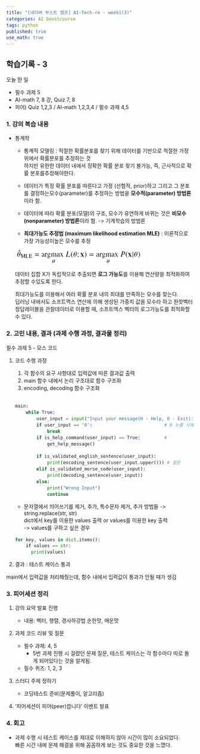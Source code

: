 ```yaml
---
title: "[네이버 부스트 캠프] AI-Tech-re - week1(3)"
categories: AI boostcourse
tags: python
published: true
use_math: true
---
```


## 학습기록 - 3

오늘 한 일

- 필수 과제 5
- AI-math 7, 8 강, Quiz 7, 8
- 피어) Quiz 1,2,3 / AI-math 1,2,3,4 / 필수 과제 4,5

### 1. 강의 복습 내용
  
- 통계학  
  - 통계적 모델링 : 적절한 확률분포를 찾기 위해 데이터를 기반으로 적절한 가정 위에서 확률분포를 추정하는 것  
  하지만 유한한 데이터 내에서 정확한 확률 분포 찾기 불가능, 즉, 근사적으로 확률 분포를추정해야한다.  

  - 데이터가 특정 확률 분포를 따른다고 가정 (선험적, prior)하고 그리고 그 분포를 결정하는모수(parameter)를 추정하는 방법을 **모수적(parameter) 방법론**이라 함.

  - 데이터에 따라 확률 분포(모델)의 구조, 모수가 유연하게 바뀌는 것은 **비모수(nonparameter) 방법론**이라 함. -> 기계학습의 방법론

  - **최대가능도 추정법 (maximum likelihood estimation MLE)** : 이론적으로 가장 가능성이높은 모수를 추정  
  
  ![s1](/assets/images/AI-Images/img3.png)
  
  데이터 집합 X가 독립적으로 추출되면 **로그 가능도**를 이용해 연산량을 최적화하여 추정할 수있도록 한다.  

  최대가능도를 이용해서 여러 확률 분포 내의 최대를 만족하는 모수를 찾는다.  
  딥러닝 내에서도 소프트맥스 연산에 의해 생성된 가중치 값을 모수라 하고 원핫벡터 정답레이블을 관찰데이터로 이용할 때, 소프트맥스 벡터의 로그가능도를 최적화할 수 있다.

### 2. 고민 내용, 결과 (과제 수행 과정, 결과물 정리)

필수 과제 5 - 모스 코드

1. 코드 수행 과정

    1. 각 함수의 요구 사항대로 입력값에 따른 결과값 출력
    2. main 함수 내에서 논리 구조대로 함수 구조화
    3. encoding, decoding 함수 구조화

    ```python

    main:
        while True:
            user_input = input("Input your message(H - Help, 0 - Exit): ")
            if user_input == '0':                           # 0 누를 시에 종료
                break
            if is_help_command(user_input) == True:         #
                get_help_message()

            if is_validated_english_sentence(user_input):
                print(encoding_sentence(user_input.upper())) # 질문
            elif is_validated_morse_code(user_input):
                print(decoding_sentence(user_input))
            else:
                print("Wrong Input")
                continue

    ```

    - 문자열에서 띄어쓰기를 제거, 추가, 특수문자 제거, 추가 방법들 -> string.replace(str, str)  
    dict에서 key를 이용한 values 출력 or values를 이용한 key 출력  
    -> values를 구하고 싶은 경우  

    ```python
    for key, values in dict.items():
        if values == str:
          print(values)
    ```

2. 결과 : 테스트 케이스 통과

  main에서 입력값을 처리해줬는데, 함수 내에서 입력값이 통과가 안될 때가 생김

### 3. 피어세션 정리

1. 강의 요약 발표 진행
    - 내용: 벡터, 행렬, 경사하강법 순한맛, 매운맛

2. 과제 코드 리뷰 및 질문
    - 필수 과제: 4, 5
      - 5번 과제 진행 시 걸렸던 문제 질문, 테스트 케이스는 각 함수마다 따로 돌게 되어있다는 것을 알게됨.
    - 필수 퀴즈: 1, 2, 3

3. 스터디 주제 정하기
    - 코딩테스트 준비(문제풀이, 알고리즘)

4. ‘피어세션이 피어(peer)씁니다’ 이벤트 발표

### 4. 회고

- 과제 수행 시 테스트 케이스를 제대로 이해하지 않아 시간이 많이 소요되었다.  
빠른 시간 내에 문제 해결을 위해 꼼꼼하게 보는 것도 중요한 것을 느꼈다.